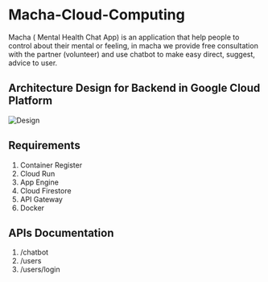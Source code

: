 # Macha-Cloud-Computing
Macha ( Mental Health Chat App) is an application that help people to control about their mental or feeling, in macha we provide  free consultation with the partner (volunteer) and use chatbot to make easy direct, suggest, advice to user.

## Architecture Design for Backend in  Google Cloud Platform
![Design](https://github.com/Adiyasa26/Macha-Cloud-Computing/blob/master/Architecting%20%20Macha.jpg)

## Requirements
1. Container Register
2. Cloud Run
3. App Engine
4. Cloud Firestore
5. API Gateway
6. Docker

## APIs Documentation
1. /chatbot
2. /users
3. /users/login
